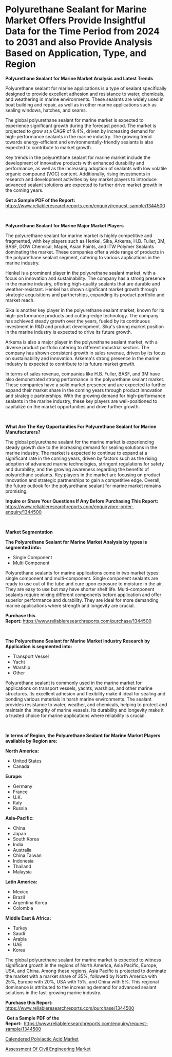 <p><h1>Polyurethane Sealant for Marine Market Offers Provide Insightful Data for the Time Period from 2024 to 2031 and also Provide Analysis Based on Application, Type, and Region</h1></p><p><strong>Polyurethane Sealant for Marine Market Analysis and Latest Trends</strong></p>
<p><p>Polyurethane sealant for marine applications is a type of sealant specifically designed to provide excellent adhesion and resistance to water, chemicals, and weathering in marine environments. These sealants are widely used in boat building and repair, as well as in other marine applications such as sealing windows, hatches, and seams.</p><p>The global polyurethane sealant for marine market is expected to experience significant growth during the forecast period. The market is projected to grow at a CAGR of 9.4%, driven by increasing demand for high-performance sealants in the marine industry. The growing trend towards energy-efficient and environmentally-friendly sealants is also expected to contribute to market growth.</p><p>Key trends in the polyurethane sealant for marine market include the development of innovative products with enhanced durability and performance, as well as the increasing adoption of sealants with low volatile organic compound (VOC) content. Additionally, rising investments in research and development activities by key market players to introduce advanced sealant solutions are expected to further drive market growth in the coming years.</p></p>
<p><strong>Get a Sample PDF of the Report:&nbsp;</strong> <a href="https://www.reliableresearchreports.com/enquiry/request-sample/1344500">https://www.reliableresearchreports.com/enquiry/request-sample/1344500</a></p>
<p>&nbsp;</p>
<p><strong>Polyurethane Sealant for Marine Major Market Players</strong></p>
<p><p>The polyurethane sealant for marine market is highly competitive and fragmented, with key players such as Henkel, Sika, Arkema, H.B. Fuller, 3M, BASF, DOW Chemical, Mapei, Asian Paints, and ITW Polymer Sealants dominating the market. These companies offer a wide range of products in the polyurethane sealant segment, catering to various applications in the marine industry.</p><p>Henkel is a prominent player in the polyurethane sealant market, with a focus on innovation and sustainability. The company has a strong presence in the marine industry, offering high-quality sealants that are durable and weather-resistant. Henkel has shown significant market growth through strategic acquisitions and partnerships, expanding its product portfolio and market reach.</p><p>Sika is another key player in the polyurethane sealant market, known for its high-performance products and cutting-edge technology. The company has achieved steady growth over the years, fueled by its continuous investment in R&D and product development. Sika's strong market position in the marine industry is expected to drive its future growth.</p><p>Arkema is also a major player in the polyurethane sealant market, with a diverse product portfolio catering to different industrial sectors. The company has shown consistent growth in sales revenue, driven by its focus on sustainability and innovation. Arkema's strong presence in the marine industry is expected to contribute to its future market growth.</p><p>In terms of sales revenue, companies like H.B. Fuller, BASF, and 3M have also demonstrated strong performance in the polyurethane sealant market. These companies have a solid market presence and are expected to further expand their market share in the coming years through product innovation and strategic partnerships. With the growing demand for high-performance sealants in the marine industry, these key players are well-positioned to capitalize on the market opportunities and drive further growth.</p></p>
<p>&nbsp;</p>
<p><strong>What Are The Key Opportunities For Polyurethane Sealant for Marine Manufacturers?</strong></p>
<p><p>The global polyurethane sealant for the marine market is experiencing steady growth due to the increasing demand for sealing solutions in the marine industry. The market is expected to continue to expand at a significant rate in the coming years, driven by factors such as the rising adoption of advanced marine technologies, stringent regulations for safety and durability, and the growing awareness regarding the benefits of polyurethane sealants. Key players in the market are focusing on product innovation and strategic partnerships to gain a competitive edge. Overall, the future outlook for the polyurethane sealant for marine market remains promising.</p></p>
<p><strong>Inquire or Share Your Questions If Any Before Purchasing This Report:</strong> <a href="https://www.reliableresearchreports.com/enquiry/pre-order-enquiry/1344500">https://www.reliableresearchreports.com/enquiry/pre-order-enquiry/1344500</a></p>
<p>&nbsp;</p>
<p><strong>Market Segmentation</strong></p>
<p><strong>The Polyurethane Sealant for Marine Market Analysis by types is segmented into:</strong></p>
<p><ul><li>Single Component</li><li>Multi Component</li></ul></p>
<p><p>Polyurethane sealants for marine applications come in two market types: single component and multi-component. Single component sealants are ready to use out of the tube and cure upon exposure to moisture in the air. They are easy to use but may have shorter shelf life. Multi-component sealants require mixing different components before application and offer superior performance and durability. They are ideal for more demanding marine applications where strength and longevity are crucial.</p></p>
<p><strong>Purchase this Report:&nbsp;</strong><a href="https://www.reliableresearchreports.com/purchase/1344500">https://www.reliableresearchreports.com/purchase/1344500</a></p>
<p>&nbsp;</p>
<p><strong>The Polyurethane Sealant for Marine Market Industry Research by Application is segmented into:</strong></p>
<p><ul><li>Transport Vessel</li><li>Yacht</li><li>Warship</li><li>Other</li></ul></p>
<p><p>Polyurethane sealant is commonly used in the marine market for applications on transport vessels, yachts, warships, and other marine structures. Its excellent adhesion and flexibility make it ideal for sealing and bonding various materials in harsh marine environments. The sealant provides resistance to water, weather, and chemicals, helping to protect and maintain the integrity of marine vessels. Its durability and longevity make it a trusted choice for marine applications where reliability is crucial.</p></p>
<p>&nbsp;</p>
<p><strong>In terms of Region, the Polyurethane Sealant for Marine Market Players available by Region are:</strong></p>
<p>
    <p> <strong> North America: </strong>
        <ul>
            <li>United States</li>
            <li>Canada</li>
        </ul>
        </p> 
    <p> <strong> Europe: </strong>
        <ul>
            <li>Germany</li>
            <li>France</li>
            <li>U.K.</li>
            <li>Italy</li>
            <li>Russia</li>
        </ul>
        </p> 
    <p> <strong> Asia-Pacific: </strong>
        <ul>
            <li>China</li>
            <li>Japan</li>
            <li>South Korea</li>
            <li>India</li>
            <li>Australia</li>
            <li>China Taiwan</li>
            <li>Indonesia</li>
            <li>Thailand</li>
            <li>Malaysia</li>
        </ul>
        </p> 
    <p> <strong> Latin America: </strong>
        <ul>
            <li>Mexico</li>
            <li>Brazil</li>
            <li>Argentina Korea</li>
            <li>Colombia</li>
        </ul>
        </p> 
    <p> <strong> Middle East & Africa: </strong>
        <ul>
            <li>Turkey</li>
            <li>Saudi</li>
            <li>Arabia</li>
            <li>UAE</li>
            <li>Korea</li>
        </ul>
    </p>
    </p>
<p><p>The global polyurethane sealant for marine market is expected to witness significant growth in the regions of North America, Asia Pacific, Europe, USA, and China. Among these regions, Asia Pacific is projected to dominate the market with a market share of 35%, followed by North America with 25%, Europe with 20%, USA with 15%, and China with 5%. This regional dominance is attributed to the increasing demand for advanced sealant solutions in the fast-growing marine industry.</p></p>
<p><strong>Purchase this Report: </strong><a href="https://www.reliableresearchreports.com/purchase/1344500">https://www.reliableresearchreports.com/purchase/1344500</a></p>
<p>&nbsp;<strong>Get a Sample PDF of the Report:&nbsp;&nbsp;</strong><a href="https://www.reliableresearchreports.com/enquiry/request-sample/1344500">https://www.reliableresearchreports.com/enquiry/request-sample/1344500</a></p>
<p><strong></strong></p>
<p><p><a href="https://github.com/redneck06/Market-Research-Report-List-2/blob/main/calendered-polylactic-acid-market.md">Calendered Polylactic Acid Market</a></p><p><a href="https://github.com/peachesmcdowel1/Market-Research-Report-List-1/blob/main/assessment-of-civil-engineering-market.md">Assessment Of Civil Engineering Market</a></p></p>